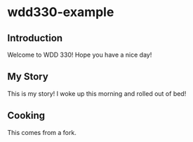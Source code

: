 # wdd330-example

## Introduction

Welcome to WDD 330! Hope you have a nice day!

## My Story

This is my story! I woke up this morning and rolled out of bed!

## Cooking

This comes from a fork.
